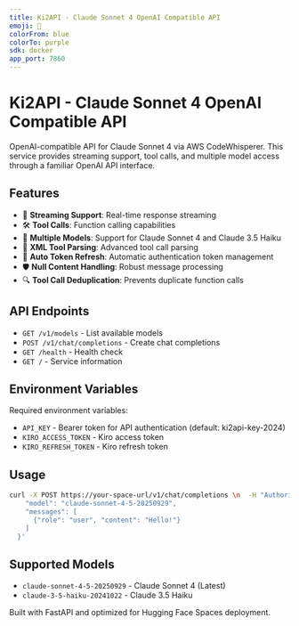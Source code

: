 ```yaml
---
title: Ki2API - Claude Sonnet 4 OpenAI Compatible API
emoji: 🤖
colorFrom: blue
colorTo: purple
sdk: docker
app_port: 7860
---
```


# Ki2API - Claude Sonnet 4 OpenAI Compatible API

OpenAI-compatible API for Claude Sonnet 4 via AWS CodeWhisperer. This service provides streaming support, tool calls, and multiple model access through a familiar OpenAI API interface.

## Features

- 🔄 **Streaming Support**: Real-time response streaming
- 🛠️ **Tool Calls**: Function calling capabilities
- 🎯 **Multiple Models**: Support for Claude Sonnet 4 and Claude 3.5 Haiku
- 🔧 **XML Tool Parsing**: Advanced tool call parsing
- 🔄 **Auto Token Refresh**: Automatic authentication token management
- 🛡️ **Null Content Handling**: Robust message processing
- 🔍 **Tool Call Deduplication**: Prevents duplicate function calls

## API Endpoints

- `GET /v1/models` - List available models
- `POST /v1/chat/completions` - Create chat completions
- `GET /health` - Health check
- `GET /` - Service information

## Environment Variables

Required environment variables:
- `API_KEY` - Bearer token for API authentication (default: ki2api-key-2024)
- `KIRO_ACCESS_TOKEN` - Kiro access token
- `KIRO_REFRESH_TOKEN` - Kiro refresh token

## Usage

```bash
curl -X POST https://your-space-url/v1/chat/completions \n  -H "Authorization: Bearer ki2api-key-2024" \n  -H "Content-Type: application/json" \n  -d '{
    "model": "claude-sonnet-4-5-20250929",
    "messages": [
      {"role": "user", "content": "Hello!"}
    ]
  }'
```

## Supported Models

- `claude-sonnet-4-5-20250929` - Claude Sonnet 4 (Latest)
- `claude-3-5-haiku-20241022` - Claude 3.5 Haiku

Built with FastAPI and optimized for Hugging Face Spaces deployment.